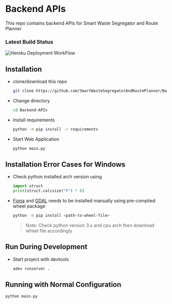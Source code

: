 # Backend APIs

This repo contains backend APIs for Smart Waste Segregator and Route Planner

### Latest Build Status

![Heroku Deployment WorkFlow](https://github.com/SmartWasteSegregatorAndRoutePlanner/Backend-APIs/actions/workflows/main.yml/badge.svg)

## Installation

- clone/download this repo

  ```bash
  git clone https://github.com/SmartWasteSegregatorAndRoutePlanner/Backend-APIs.git
  ```

- Change directory

  ```bash
  cd Backend-APIs
  ```

- Install requirements

  ```bash
  python -m pip install -r requirements
  ```

- Start Web Application

  ```bash
  python main.py
  ```

## Installation Error Cases for Windows

- Check python installed arch version using

  ```python
  import struct
  print(struct.calcsize("P") * 8)
  ```

- [Fiona](https://www.lfd.uci.edu/~gohlke/pythonlibs/#fiona) and [GDAL](https://www.lfd.uci.edu/~gohlke/pythonlibs/#gdal) needs to be installed manually using pre-complied wheel package

  ```bash
  python -m pip install <path-to-wheel-file>
  ```

  > Note: Check python version 3.x and cpu arch then download wheel file accordingly

## Run During Development

- Start project with devtools

  ```bash
  adev runserver .
  ```

## Running with Normal Configuration

```bash
python main.py
```

